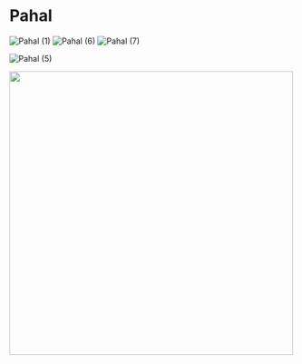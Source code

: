 # Pahal
![Pahal (1)](https://user-images.githubusercontent.com/56028094/120161275-bebb1c00-c214-11eb-8b66-db8f1316d772.png)
![Pahal (6)](https://user-images.githubusercontent.com/56028094/120161263-bbc02b80-c214-11eb-912a-48e3668e9365.png)
![Pahal (7)](https://user-images.githubusercontent.com/56028094/120161273-be228580-c214-11eb-9a13-153cd2226bef.png)

![Pahal (5)](https://user-images.githubusercontent.com/56028094/120161278-bf53b280-c214-11eb-86dd-f936e2a8160e.png)

<a href="https://youtu.be/kpaWAo9LGSw" title="video text"><img src="https://user-images.githubusercontent.com/56028094/120161275-bebb1c00-c214-11eb-8b66-db8f1316d772.png" width="500" height="500"></a>
